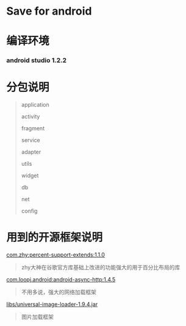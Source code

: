 # Save for android

# 编译环境

### android studio 1.2.2

# 分包说明

> application 
>
> activity
>
> fragment
>
> service
>
> adapter
>
> utils
>
> widget
>
> db
>
> net
>
> config

# 用到的开源框架说明

[com.zhy:percent-support-extends:1.1.0](https://github.com/hongyangAndroid/android-percent-support-extend)

> zhy大神在谷歌官方库基础上改进的功能强大的用于百分比布局的库

[com.loopj.android:android-async-http:1.4.5](https://github.com/loopj/android-async-http)

> 不用多说，强大的网络加载框架

[libs/universal-image-loader-1.9.4.jar](https://github.com/nostra13/Android-Universal-Image-Loader)

> 图片加载框架


